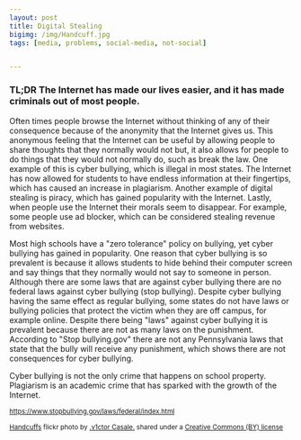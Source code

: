 ```yaml
---
layout: post
title: Digital Stealing
bigimg: /img/Handcuff.jpg
tags: [media, problems, social-media, not-social]


---
```

### TL;DR The Internet has made our lives easier, and it has made criminals out of most people.

Often times people browse the Internet without thinking of any of their consequence because of the anonymity that the Internet gives us. This anonymous feeling that the Internet can be useful by allowing people to share thoughts that they normally would not but, it also allows for people to do things that they would not normally do, such as break the law. One example of this is cyber bullying, which is illegal in most states. The Internet has now allowed for students to have endless information at their fingertips, which has caused an increase in plagiarism. Another example of digital stealing is piracy, which has gained popularity with the Internet. Lastly, when people use the Internet their morals seem to disappear. For example, some people use ad blocker, which can be considered stealing revenue from websites.

Most high schools have a "zero tolerance" policy on bullying, yet cyber bullying has gained in popularity. One reason that cyber bullying is so prevalent is because it allows students to hide behind their computer screen and say things that they normally would not say to someone in person. Although there are some laws that are against cyber bullying there are no federal laws against cyber bullying (stop bullying). Despite cyber bullying having the same effect as regular bullying, some states do not have laws or bullying policies that protect the victim when they are off campus, for example online. Despite there being "laws" against cyber bullying it is prevalent because there are not as many laws on the punishment. According to "Stop bullying.gov" there are not any Pennsylvania laws that state that the bully will receive any punishment, which shows there are not consequences for cyber bullying.

Cyber bullying is not the only crime that happens on school property. Plagiarism is an academic crime that has sparked with the growth of the Internet.       


<small> https://www.stopbullying.gov/laws/federal/index.html </small>


<small> <a title="Handcuffs" href="https://flickr.com/photos/v1ctor/7606416730">Handcuffs</a> flickr photo by <a href="https://flickr.com/people/v1ctor">.v1ctor Casale.</a> shared under a <a href="https://creativecommons.org/licenses/by/2.0/">Creative Commons (BY) license</a> </small>
